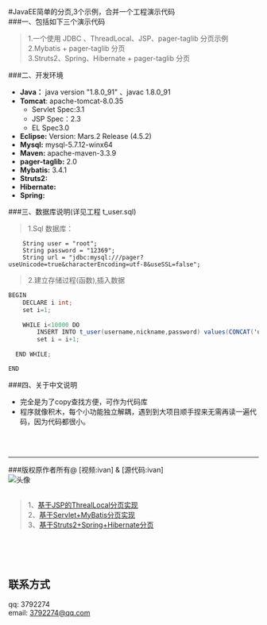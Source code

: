 #JavaEE简单的分页,3个示例，合并一个工程演示代码 <br>
###一、包括如下三个演示代码 
>1.一个使用 JDBC 、ThreadLocal、JSP、pager-taglib 分页示例 <br>
>2.Mybatis + pager-taglib 分页 <br>
>3.Struts2、Spring、Hibernate + pager-taglib 分页 
	 

###二、开发环境
* **Java：**   		java version "1.8.0_91"  、javac 1.8.0_91
*  **Tomcat**: 		apache-tomcat-8.0.35 
	* Servlet Spec:3.1   
	* JSP Spec：2.3    
	* EL Spec3.0
* **Eclipse:**   	 Version: Mars.2 Release (4.5.2)
* **Mysql:** 		 mysql-5.7.12-winx64
* **Maven:**  	     apache-maven-3.3.9
* **pager-taglib:**  2.0 
* **Mybatis:**       3.4.1
* **Struts2:**       
* **Hibernate:**     
* **Spring:**       


###三、数据库说明(详见工程 t_user.sql)
>1.Sql 数据库：

		String user = "root";
		String password = "12369";
		String url = "jdbc:mysql:///pager?useUnicode=true&characterEncoding=utf-8&useSSL=false";
		
>2.建立存储过程(函数),插入数据

```java
BEGIN
	DECLARE i int;
	set i=1;
	
	WHILE i<10000 DO
		INSERT INTO t_user(username,nickname,password) values(CONCAT('user',i),CONCAT('nickname',i),CONCAT('password',i));
		set i = i+1;
		
  END WHILE;

END
```



###四、关于中文说明
* 完全是为了copy查找方便，可作为代码库<br>
* 程序就像积木，每个小功能独立解耦，遇到到大项目顺手捏来无需再读一遍代码，因为代码都很小。<br>


<br><br>
***

###版权原作者所有@ [视频:ivan] & [源代码:ivan]<br>
   ![头像](http://q4.qlogo.cn/g?b=qq&k=v81qK8OG0ZzFnolQ1l9Zag&s=140&t=1371265828&tp=webp)<br><br>
>1、[基于JSP的ThrealLocal分页实现](http://www.chuanke.com/2819950-160640.html)<br>
>2、[基于Servlet+MyBatis分页实现](http://www.chuanke.com/2819950-161141.html)<br>
>3、[基于Struts2+Spring+Hibernate分页](https://ke.qq.com/course/114323#term_id=100123791)







<br><br><br>
## 联系方式
qq:        3792274<br/>
email:     <3792274@qq.com><br/>

<br><br><br>
 

